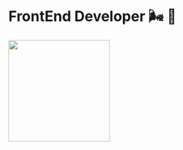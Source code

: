 # FrontEnd Developer 🌬 🧸 
<img src="https://giphy.com/gifs/memecandy-XfnlpKgLOv8808c3Kf/tile" width="200" /> 

